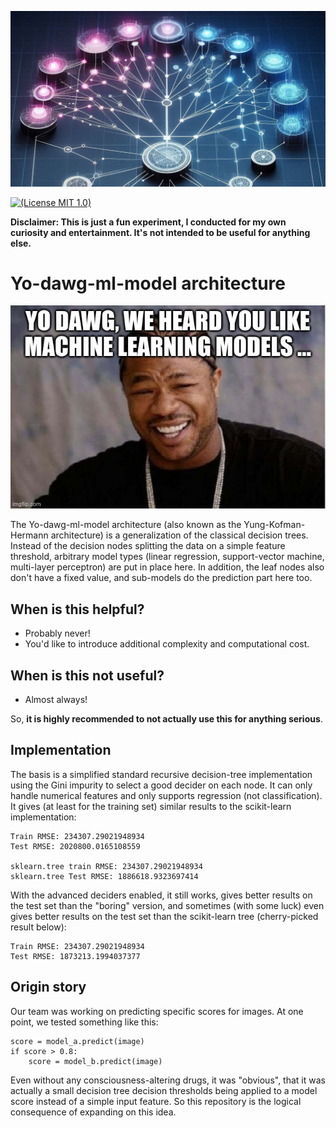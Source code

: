 ![logo](logo.jpg)

[![(License MIT 1.0)](https://img.shields.io/badge/license-MIT%201.0-blue.svg)][license]

[license]: LICENSE

**Disclaimer: This is just a fun experiment, I conducted for my own curiosity and entertainment. It's not intended to be
useful for anything else.**

# Yo-dawg-ml-model architecture

![yo_dawg](yo_dawg.jpg)

The Yo-dawg-ml-model architecture (also known as the Yung-Kofman-Hermann architecture) is a generalization of the
classical decision trees.
Instead of the decision nodes splitting the data on a simple feature threshold, arbitrary model types (linear
regression, support-vector machine, multi-layer perceptron) are put in place here.
In addition, the leaf nodes also don't have a fixed value, and sub-models do the prediction part here too.

## When is this helpful?

- Probably never!
- You'd like to introduce additional complexity and computational cost.

## When is this not useful?

- Almost always!

So, **it is highly recommended to not actually use this for anything serious**.

## Implementation

The basis is a simplified standard recursive decision-tree implementation using the Gini impurity to select a good
decider on each node. It can only handle numerical features and only supports regression (not classification).
It gives (at least for the training set) similar results to the scikit-learn implementation:

```
Train RMSE: 234307.29021948934
Test RMSE: 2020800.0165108559

sklearn.tree train RMSE: 234307.29021948934
sklearn.tree Test RMSE: 1886618.9323697414
```

With the advanced deciders enabled, it still works, gives better results on the test set than the "boring" version,
and sometimes (with some luck) even gives better results on the test set than the scikit-learn tree (cherry-picked
result below):

```
Train RMSE: 234307.29021948934
Test RMSE: 1873213.1994037377
```

## Origin story

Our team was working on predicting specific scores for images.
At one point, we tested something like this:

```python3
score = model_a.predict(image)
if score > 0.8:
    score = model_b.predict(image)
```

Even without any consciousness-altering drugs, it was "obvious", that it was actually a small decision tree
decision thresholds being applied to a model score instead of a simple input feature.
So this repository is the logical consequence of expanding on this idea.
